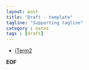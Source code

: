 ```yaml
---
layout: post
title: "Draft - template"
tagline: "Supporting tagline"
category : notes
tags : [draft]
---
```


* [iTerm2](http://www.iterm2.com/)

__EOF__
